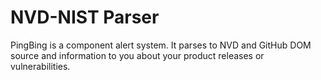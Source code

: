 # NVD-NIST Parser
PingBing is a component alert system. It parses to NVD and GitHub DOM source and information to you about your product releases or vulnerabilities.
